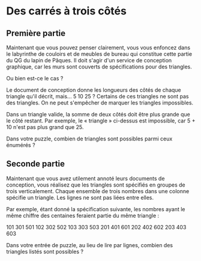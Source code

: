 # Des carrés à trois côtés 

## Première partie

Maintenant que vous pouvez penser clairement, vous vous enfoncez dans le labyrinthe de couloirs et de meubles de bureau qui constitue cette partie du QG du lapin de Pâques. Il doit s'agir d'un service de conception graphique, car les murs sont couverts de spécifications pour des triangles.

Ou bien est-ce le cas ?

Le document de conception donne les longueurs des côtés de chaque triangle qu'il décrit, mais... 5 10 25 ? Certains de ces triangles ne sont pas des triangles. On ne peut s'empêcher de marquer les triangles impossibles.

Dans un triangle valide, la somme de deux côtés doit être plus grande que le côté restant. Par exemple, le « triangle » ci-dessus est impossible, car 5 + 10 n'est pas plus grand que 25.

Dans votre puzzle, combien de triangles sont possibles parmi ceux énumérés ?

## Seconde partie

Maintenant que vous avez utilement annoté leurs documents de conception, vous réalisez que les triangles sont spécifiés en groupes de trois verticalement. Chaque ensemble de trois nombres dans une colonne spécifie un triangle. Les lignes ne sont pas liées entre elles.

Par exemple, étant donné la spécification suivante, les nombres ayant le même chiffre des centaines feraient partie du même triangle :

101 301 501
102 302 502
103 303 503
201 401 601
202 402 602
203 403 603

Dans votre entrée de puzzle, au lieu de lire par lignes, combien des triangles listés sont possibles ?  
